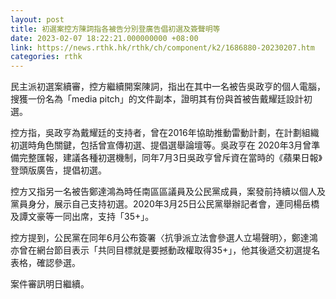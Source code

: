 ```yaml
---
layout: post
title: 初選案控方陳詞指各被告分別登廣告倡初選及簽聲明等
date: 2023-02-07 18:22:21.000000000 +08:00
link: https://news.rthk.hk/rthk/ch/component/k2/1686880-20230207.htm
categories: rthk
---
```


民主派初選案續審，控方繼續開案陳詞，指出在其中一名被告吳政亨的個人電腦，搜獲一份名為「media pitch」的文件副本，證明其有份與首被告戴耀廷設計初選。

控方指，吳政亨為戴耀廷的支持者，曾在2016年協助推動雷動計劃，在計劃組織初選時角色關鍵，包括曾宣傳初選、提倡選舉論壇等。吳政亨在 2020年3月曾準備完整匯報，建議各種初選機制，同年7月3日吳政亨曾斥資在當時的《蘋果日報》登頭版廣告，提倡初選。

控方又指另一名被告鄭達鴻為時任南區區議員及公民黨成員，案發前持續以個人及黨員身分，展示自己支持初選。2020年3月25日公民黨舉辦記者會，連同楊岳橋及譚文豪等一同出席，支持「35+」。

控方提到，公民黨在同年6月公布簽署〈抗爭派立法會參選人立場聲明〉，鄭達鴻亦曾在網台節目表示「共同目標就是要撼動政權取得35+」，他其後遞交初選提名表格，確認參選。

案件審訊明日繼續。
